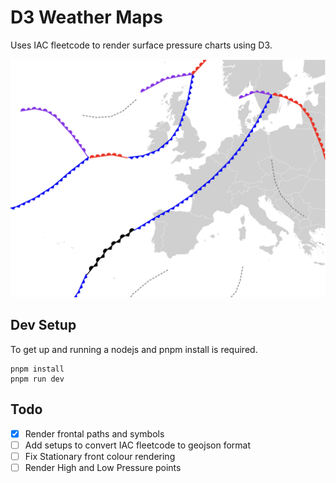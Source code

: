 # D3 Weather Maps
Uses IAC fleetcode to render surface pressure charts using D3.

![example generated surface map](doc/example.png)

## Dev Setup
To get up and running a nodejs and pnpm install is required.
```
pnpm install
pnpm run dev
```

## Todo
- [x] Render frontal paths and symbols
- [ ] Add setups to convert IAC fleetcode to geojson format
- [ ] Fix Stationary front colour rendering
- [ ] Render High and Low Pressure points